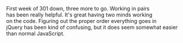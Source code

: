 First week of 301 down, three more to go. Working in pairs  
has been really helpful. It's great having two minds working  
on the code. Figuring out the proper order everything goes in  
jQuery has been kind of confusing, but it does seem somewhat easier  
than normal JavaScript.